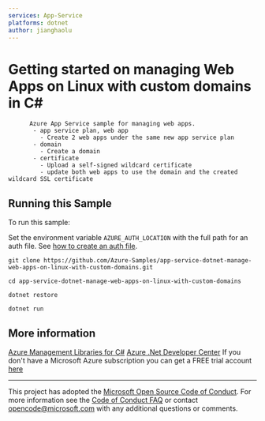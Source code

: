 ```yaml
---
services: App-Service
platforms: dotnet
author: jianghaolu
---
```


# Getting started on managing Web Apps on Linux with custom domains in C# #

          Azure App Service sample for managing web apps.
           - app service plan, web app
             - Create 2 web apps under the same new app service plan
           - domain
             - Create a domain
           - certificate
             - Upload a self-signed wildcard certificate
             - update both web apps to use the domain and the created wildcard SSL certificate


## Running this Sample ##

To run this sample:

Set the environment variable `AZURE_AUTH_LOCATION` with the full path for an auth file. See [how to create an auth file](https://github.com/Azure/azure-libraries-for-java/blob/master/AUTH.md).

    git clone https://github.com/Azure-Samples/app-service-dotnet-manage-web-apps-on-linux-with-custom-domains.git

    cd app-service-dotnet-manage-web-apps-on-linux-with-custom-domains

    dotnet restore

    dotnet run

## More information ##

[Azure Management Libraries for C#](https://github.com/Azure/azure-sdk-for-net/tree/Fluent)
[Azure .Net Developer Center](https://azure.microsoft.com/en-us/develop/net/)
If you don't have a Microsoft Azure subscription you can get a FREE trial account [here](http://go.microsoft.com/fwlink/?LinkId=330212)

---

This project has adopted the [Microsoft Open Source Code of Conduct](https://opensource.microsoft.com/codeofconduct/). For more information see the [Code of Conduct FAQ](https://opensource.microsoft.com/codeofconduct/faq/) or contact [opencode@microsoft.com](mailto:opencode@microsoft.com) with any additional questions or comments.